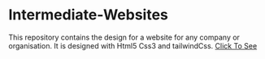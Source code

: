 # Intermediate-Websites
This repository contains the design for a website for any company or organisation.
It is designed with Html5 Css3 and tailwindCss.
<a href="https://yash-netankar.github.io/MyCompany.github.io/">Click To See</a>
